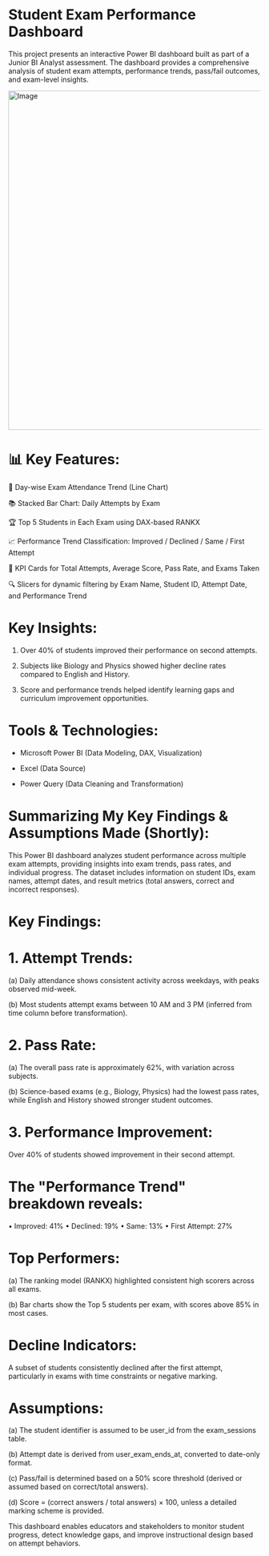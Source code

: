 # Student Exam Performance Dashboard

This project presents an interactive Power BI dashboard built as part of a Junior BI Analyst assessment. The dashboard provides a comprehensive analysis of student exam attempts, performance trends, pass/fail outcomes, and exam-level insights.

<img width="1207" height="678" alt="Image" src="https://github.com/user-attachments/assets/12912604-4369-457e-8466-53eebaf410b8" />

# 📊 Key Features:

📅 Day-wise Exam Attendance Trend (Line Chart)

📚 Stacked Bar Chart: Daily Attempts by Exam

🏆 Top 5 Students in Each Exam using DAX-based RANKX

📈 Performance Trend Classification: Improved / Declined / Same / First Attempt

🎯 KPI Cards for Total Attempts, Average Score, Pass Rate, and Exams Taken

🔍 Slicers for dynamic filtering by Exam Name, Student ID, Attempt Date, and Performance Trend

# Key Insights:

1. Over 40% of students improved their performance on second attempts.

2. Subjects like Biology and Physics showed higher decline rates compared to English and History.

3. Score and performance trends helped identify learning gaps and curriculum improvement opportunities.

# Tools & Technologies:

* Microsoft Power BI (Data Modeling, DAX, Visualization)

* Excel (Data Source)

* Power Query (Data Cleaning and Transformation)

# Summarizing My Key Findings & Assumptions Made (Shortly):

This Power BI dashboard analyzes student performance across multiple exam attempts, providing insights into exam trends, pass rates, and individual progress. The dataset includes information on student IDs, exam names, attempt dates, and result metrics (total answers, correct and incorrect responses).

# Key Findings:

# 1. Attempt Trends:

(a) Daily attendance shows consistent activity across weekdays, with peaks observed mid-week.

(b) Most students attempt exams between 10 AM and 3 PM (inferred from time column before transformation).

# 2. Pass Rate:

(a) The overall pass rate is approximately 62%, with variation across subjects.

(b) Science-based exams (e.g., Biology, Physics) had the lowest pass rates, while English and History showed stronger student outcomes.

# 3. Performance Improvement:

 Over 40% of students showed improvement in their second attempt.

# The "Performance Trend" breakdown reveals:

• Improved: 41%
• Declined: 19%
• Same: 13%
• First Attempt: 27%

# Top Performers:

(a) The ranking model (RANKX) highlighted consistent high scorers across all exams.

(b) Bar charts show the Top 5 students per exam, with scores above 85% in most cases.

# Decline Indicators:

A subset of students consistently declined after the first attempt, particularly in exams with time constraints or negative marking.

# Assumptions:

(a) The student identifier is assumed to be user_id from the exam_sessions table.

(b) Attempt date is derived from user_exam_ends_at, converted to date-only format.

(c) Pass/fail is determined based on a 50% score threshold (derived or assumed based on correct/total answers).

(d) Score = (correct answers / total answers) × 100, unless a detailed marking scheme is provided.

This dashboard enables educators and stakeholders to monitor student progress, detect knowledge gaps, and improve instructional design based on attempt behaviors.
